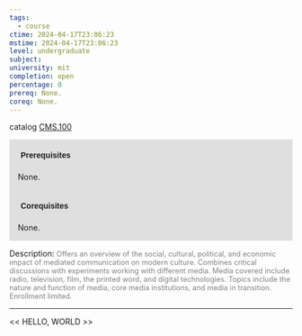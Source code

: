 ```yaml
---
tags:
  - course
ctime: 2024-04-17T23:06:23
mstime: 2024-04-17T23:06:23
level: undergraduate
subject: 
university: mit
completion: open
percentage: 0
prereq: None.
coreq: None.
---
```


catalog [CMS.100](http://student.mit.edu/catalog/mCMSa.html#CMS.100)

<span style="display: block; padding: 15px; background-color: rgb(100, 100, 100, 0.2);"><font id="m_prereq37_0" style="display: block; font-family: Arial, sans-serif; font-weight: bold; padding: 5px">Prerequisites</font><br><span id="prereq37_0">None.</span></span>
<span style="display: block; padding: 15px; background-color: rgb(100, 100, 100, 0.2);"><font id="m_coreq37_0" style="display: block; font-family: Arial, sans-serif; font-weight: bold; padding: 5px">Corequisites</font><br><span id="coreq37_0">None.</span></span>

<font style="">Description:</font>
<font style="color: grey; font-size: 0.8rem;">Offers an overview of the social, cultural, political, and economic impact of mediated communication on modern culture. Combines critical discussions with experiments working with different media. Media covered include radio, television, film, the printed word, and digital technologies. Topics include the nature and function of media, core media institutions, and media in transition. Enrollment limited.</font>



---

<< HELLO, WORLD >>
